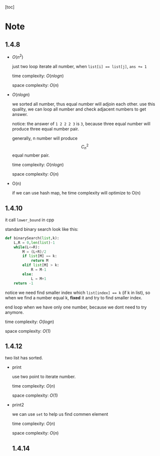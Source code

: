 [toc]

# Note

## 1.4.8

- $O(n^2)$

  just two loop iterate all number, when `list[i] == list[j]`, `ans += 1`

  time complexity: $O(nlogn)$

  space complexity: $O(n)$

- $O(nlogn)$

  we sorted all number, thus equal number will adjoin each other. use this quality, we can loop all number and check adjacent numbers to get answer.

  notice: the answer of `1 2 2 2 3` is `3`, because three equal number will produce three equal number pair.

  generally, n number will produce
  $$
  C^2_n
  $$
  equal number pair.

  time complexity: $O(nlogn)$

  space complexity: $O(n)$

- O(n)

  if we can use hash map, he time complexity will optimize to O(n)

## 1.4.10

it call `lower_bound` in cpp

standard binary search look like this:

```python
def binarySearch(list,k):
	L,R = 0,len(list)-1
	while(L<=R):
        M = (L+R)/2
        if list[M] == k:
        	return M
       	elif list[M] > k:
            R = M-1
        else:
            L = M+1
    return -1
```

notice we need find smaller index which `list[index] == k` (if k in list), so when we find a number equal k, **fixed** it and try to find smaller index.

end loop when we have only one number, because we dont need to try anymore.

time complexity: $O(logn)$

space complexity: $O(1)$

## 1.4.12

two list has sorted.

- print

  use two point to iterate number.

  time complexity: $O(n)$

  space complexity: $O(1)$

- print2

  we can use `set` to help us find commen element

  time complexity: $O(n)$

  space complexity: $O(n)$

  ## 1.4.14

  